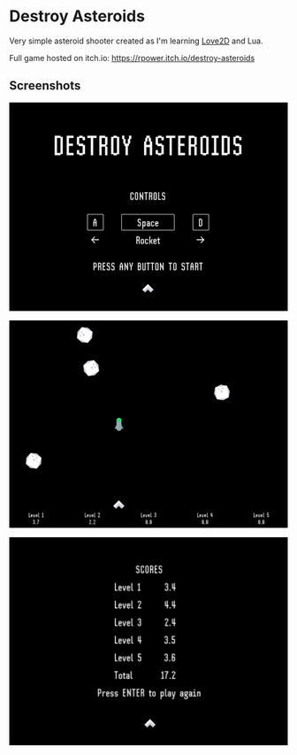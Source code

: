 # Destroy Asteroids

Very simple asteroid shooter created as I'm learning [Love2D](https://love2d.org/) and Lua.

Full game hosted on itch.io: https://rpower.itch.io/destroy-asteroids

## Screenshots

![Title screen](images/screenshot1.png)

![Gameplay](images/screenshot2.png)

![Final scores screen](images/screenshot3.png)